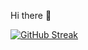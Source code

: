 Hi there 👋


[![GitHub Streak](https://github-readme-streak-stats.herokuapp.com?user=laksor&theme=dark&hide_border=true&date_format=M%20j%5B%2C%20Y%5D&ring=DD2727)](https://git.io/streak-stats)


